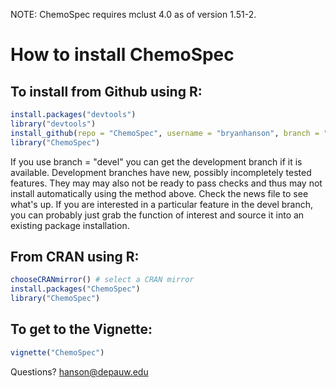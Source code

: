 NOTE:  ChemoSpec requires mclust 4.0 as of version 1.51-2.

# How to install ChemoSpec

## To install from Github using R:

````r
install.packages("devtools")
library("devtools")
install_github(repo = "ChemoSpec", username = "bryanhanson", branch = "master")
library("ChemoSpec")
````
If you use branch = "devel" you can get the development branch if it is available.  Development branches have new, possibly incompletely tested features.  They may may also not be ready to pass checks and thus may not install automatically using the method above.  Check the news file to see what's up.  If you are interested in a particular feature in the devel branch, you can probably just grab the function of interest and source it into an existing package installation.

## From CRAN using R:

````r
chooseCRANmirror() # select a CRAN mirror
install.packages("ChemoSpec")	
library("ChemoSpec")
````

## To get to the Vignette:

````r
vignette("ChemoSpec")
````

Questions?  hanson@depauw.edu